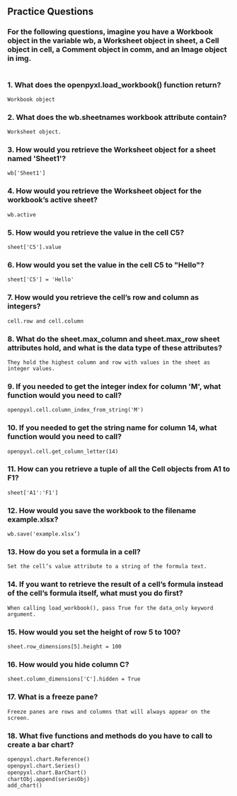 ## Practice Questions
### For the following questions, imagine you have a Workbook object in the variable wb, a Worksheet object in sheet, a Cell object in cell, a Comment object in comm, and an Image object in img.
#
### 1. What does the openpyxl.load_workbook() function return?
```
Workbook object
```
### 2. What does the wb.sheetnames workbook attribute contain?
```
Worksheet object.

```
### 3. How would you retrieve the Worksheet object for a sheet named 'Sheet1'?
```
wb['Sheet1']
```
### 4. How would you retrieve the Worksheet object for the workbook’s active sheet?
```
wb.active
```
### 5. How would you retrieve the value in the cell C5?
```
sheet['C5'].value
```
### 6. How would you set the value in the cell C5 to "Hello"?
```
sheet['C5'] = 'Hello'
```
### 7. How would you retrieve the cell’s row and column as integers?
```
cell.row and cell.column
```
### 8. What do the sheet.max_column and sheet.max_row sheet attributes hold, and what is the data type of these attributes?
```
They hold the highest column and row with values in the sheet as integer values.
```
### 9. If you needed to get the integer index for column 'M', what function would you need to call?
```
openpyxl.cell.column_index_from_string('M')
```
### 10. If you needed to get the string name for column 14, what function would you need to call?
```
openpyxl.cell.get_column_letter(14)
```
### 11. How can you retrieve a tuple of all the Cell objects from A1 to F1?
```
sheet['A1':'F1']
```
### 12. How would you save the workbook to the filename example.xlsx?
```
wb.save('example.xlsx’)
```
### 13. How do you set a formula in a cell?
```
Set the cell’s value attribute to a string of the formula text.
```
### 14. If you want to retrieve the result of a cell’s formula instead of the cell’s formula itself, what must you do first?
```
When calling load_workbook(), pass True for the data_only keyword argument.
```
### 15. How would you set the height of row 5 to 100?
```
sheet.row_dimensions[5].height = 100
```
### 16. How would you hide column C?
```
sheet.column_dimensions['C'].hidden = True
```
### 17. What is a freeze pane?
```
Freeze panes are rows and columns that will always appear on the screen.
```
### 18. What five functions and methods do you have to call to create a bar chart?
```python
openpyxl.chart.Reference()
openpyxl.chart.Series()
openpyxl.chart.BarChart()
chartObj.append(seriesObj)
add_chart()
```